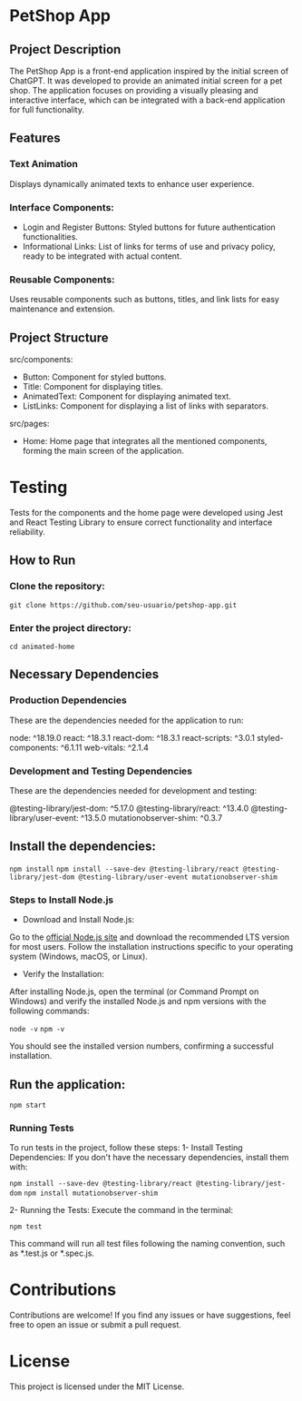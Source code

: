 # PetShop App
## Project Description

The PetShop App is a front-end application inspired by the initial screen of ChatGPT. It was developed to provide an animated initial screen for a pet shop. The application focuses on providing a visually pleasing and interactive interface, which can be integrated with a back-end application for full functionality.

## Features
### Text Animation

Displays dynamically animated texts to enhance user experience.

### Interface Components:

* Login and Register Buttons: Styled buttons for future authentication functionalities.
* Informational Links: List of links for terms of use and privacy policy, ready to be integrated with actual content.

### Reusable Components:

Uses reusable components such as buttons, titles, and link lists for easy maintenance and extension.

## Project Structure

src/components:
  - Button: Component for styled buttons.
  - Title: Component for displaying titles.
  - AnimatedText: Component for displaying animated text.
  - ListLinks: Component for displaying a list of links with separators.

src/pages:
  - Home: Home page that integrates all the mentioned components, forming the main screen of the application.

# Testing

Tests for the components and the home page were developed using Jest and React Testing Library to ensure correct functionality and interface reliability.

## How to Run
### Clone the repository:

`git clone https://github.com/seu-usuario/petshop-app.git`

### Enter the project directory:
`cd animated-home`

## Necessary Dependencies
### Production Dependencies
These are the dependencies needed for the application to run:

node: ^18.19.0
react: ^18.3.1
react-dom: ^18.3.1
react-scripts: ^3.0.1
styled-components: ^6.1.11
web-vitals: ^2.1.4

### Development and Testing Dependencies
These are the dependencies needed for development and testing:

@testing-library/jest-dom: ^5.17.0
@testing-library/react: ^13.4.0
@testing-library/user-event: ^13.5.0
mutationobserver-shim: ^0.3.7

## Install the dependencies:

`npm install`
`npm install --save-dev @testing-library/react @testing-library/jest-dom @testing-library/user-event mutationobserver-shim`

### Steps to Install Node.js

* Download and Install Node.js:

Go to the [official Node.js site](https://nodejs.org/en) and download the recommended LTS version for most users.
Follow the installation instructions specific to your operating system (Windows, macOS, or Linux).

* Verify the Installation:

After installing Node.js, open the terminal (or Command Prompt on Windows) and verify the installed Node.js and npm versions with the following commands:

`node -v`
`npm -v`

You should see the installed version numbers, confirming a successful installation.

## Run the application:

`npm start`

### Running Tests

To run tests in the project, follow these steps:
1- Install Testing Dependencies: If you don't have the necessary dependencies, install them with:

`npm install --save-dev @testing-library/react @testing-library/jest-dom`
`npm install mutationobserver-shim`

2- Running the Tests:
Execute the command in the terminal:

`npm test`

This command will run all test files following the naming convention, such as *.test.js or *.spec.js.

# Contributions

Contributions are welcome! If you find any issues or have suggestions, feel free to open an issue or submit a pull request.

# License

This project is licensed under the MIT License.
